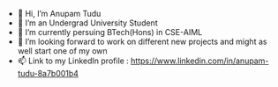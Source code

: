 - 👋 Hi, I’m Anupam Tudu
- 👀 I’m an Undergrad University Student
- 🌱 I’m currently persuing BTech(Hons) in CSE-AIML
- 💞️ I’m looking forward to work on different new projects and might as well start one of my own
- 📫 Link to my LinkedIn profile : https://www.linkedin.com/in/anupam-tudu-8a7b001b4

<!---
anupamtudu/anupamtudu is a ✨ special ✨ repository because its `README.md` (this file) appears on your GitHub profile.
You can click the Preview link to take a look at your changes.
--->
